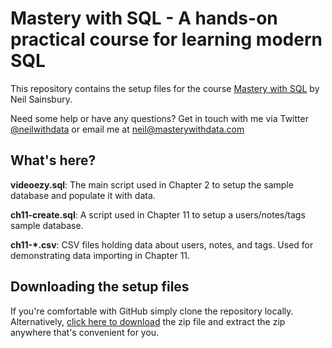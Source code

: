 # Mastery with SQL - A hands-on practical course for learning modern SQL
This repository contains the setup files for the course [Mastery with SQL](https://www.masterywithsql.com) by Neil Sainsbury.

Need some help or have any questions? Get in touch with me via Twitter [@neilwithdata](https://twitter.com/neilwithdata) or email me at [neil@masterywithdata.com](mailto:neil@masterywithdata.com)

## What's here?
**videoezy.sql**: The main script used in Chapter 2 to setup the sample database and populate it with data.

**ch11-create.sql**: A script used in Chapter 11 to setup a users/notes/tags sample database.

**ch11-\*.csv**: CSV files holding data about users, notes, and tags. Used for demonstrating data importing in Chapter 11.

## Downloading the setup files
If you're comfortable with GitHub simply clone the repository locally. Alternatively, [click here to download](https://github.com/neilwithdata/mastery-with-sql/archive/master.zip) the zip file and extract the zip anywhere that's convenient for you.
